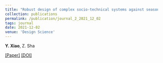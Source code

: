 ```yaml
---
title: "Robust design of complex socio-technical systems against seasonal effects: a network motif-based approach"
collection: publications
permalink: /publication/journal_2_2021_12_02
tags: journal
date: 2021-12-02
venue: 'Design Science'
---
```


**Y. Xiao**, Z. Sha

[[Paper]](http://xiaoyinshuang.github.io/yx/files/journal2.pdf) [[DOI]](https://doi.org/10.1017/dsj.2021.27)

